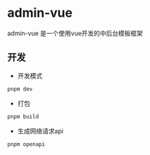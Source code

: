 # admin-vue

admin-vue 是一个使用vue开发的中后台模板框架

## 开发

- 开发模式

```sh
pnpm dev
```

- 打包

```sh
pnpm build
```

- 生成网络请求api

```
pnpm openapi
```
